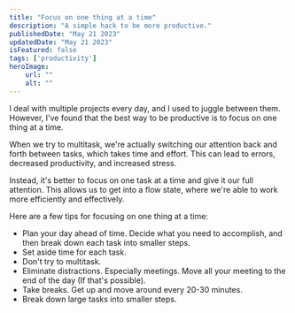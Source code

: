 ```yaml
---
title: "Focus on one thing at a time"
description: "A simple hack to be more productive."
publishedDate: "May 21 2023"
updatedDate: "May 21 2023"
isFeatured: false
tags: ['productivity']
heroImage:
    url: ""
    alt: ""
---
```


I deal with multiple projects every day, and I used to juggle between them. However, I've found that the best way to be productive is to focus on one thing at a time.

When we try to multitask, we're actually switching our attention back and forth between tasks, which takes time and effort. This can lead to errors, decreased productivity, and increased stress.

Instead, it's better to focus on one task at a time and give it our full attention. This allows us to get into a flow state, where we're able to work more efficiently and effectively.

Here are a few tips for focusing on one thing at a time:

- Plan your day ahead of time. Decide what you need to accomplish, and then break down each task into smaller steps.
- Set aside time for each task. 
- Don't try to multitask.
- Eliminate distractions. Especially meetings. Move all your meeting to the end of the day (If that's possible).
- Take breaks. Get up and move around every 20-30 minutes.
- Break down large tasks into smaller steps.
